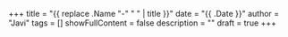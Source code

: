 +++
title = "{{ replace .Name "-" " " | title }}"
date = "{{ .Date }}"
author = "Javi"
tags = []
showFullContent = false
description = ""
draft = true
+++

